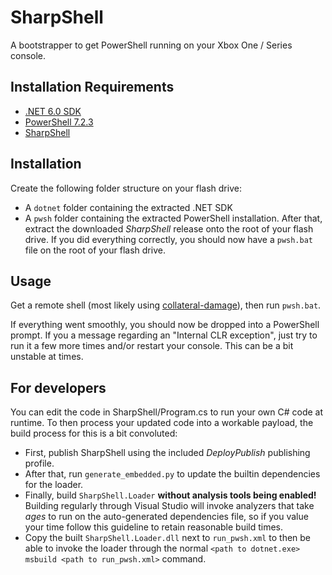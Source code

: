# SharpShell

A bootstrapper to get PowerShell running on your Xbox One / Series console.

## Installation Requirements

- [.NET 6.0 SDK](https://dotnet.microsoft.com/en-us/download/dotnet/6.0)
- [PowerShell 7.2.3](https://github.com/PowerShell/PowerShell/releases/tag/v7.2.3)
- [SharpShell](https://github.com/xboxoneresearch/SharpShell/releases/latest)

## Installation

Create the following folder structure on your flash drive:
- A `dotnet` folder containing the extracted .NET SDK
- A `pwsh` folder containing the extracted PowerShell installation.
After that, extract the downloaded *SharpShell* release onto the root of your flash drive.
If you did everything correctly, you should now have a `pwsh.bat` file on the root of your flash drive.

## Usage

Get a remote shell (most likely using [collateral-damage](https://github.com/exploits-forsale/collateral-damage)),
then run `pwsh.bat`.

If everything went smoothly, you should now be dropped into a PowerShell prompt.
If you a message regarding an "Internal CLR exception", just try to run it a few more times and/or restart your console. 
This can be a bit unstable at times.

## For developers

You can edit the code in SharpShell/Program.cs to run your own C# code at runtime. 
To then process your updated code into a workable payload, the build process for this is a bit convoluted:
- First, publish SharpShell using the included *DeployPublish* publishing profile.
- After that, run `generate_embedded.py` to update the builtin dependencies for the loader.
- Finally, build `SharpShell.Loader` **without analysis tools being enabled!**  
Building regularly through Visual Studio will invoke analyzers that take *ages* to run on the auto-generated dependencies file,
so if you value your time follow this guideline to retain reasonable build times.
- Copy the built `SharpShell.Loader.dll` next to `run_pwsh.xml` to then be able to invoke the loader through the normal `<path to dotnet.exe> msbuild <path to run_pwsh.xml>` command.
